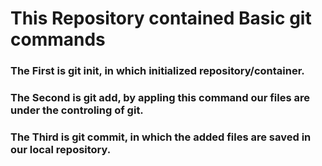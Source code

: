 # This Repository contained Basic git commands
### The First is git init, in which initialized repository/container.
### The Second is git add, by appling this command our files are under the controling of git.
### The Third is git commit, in which the added files are saved in our local repository.